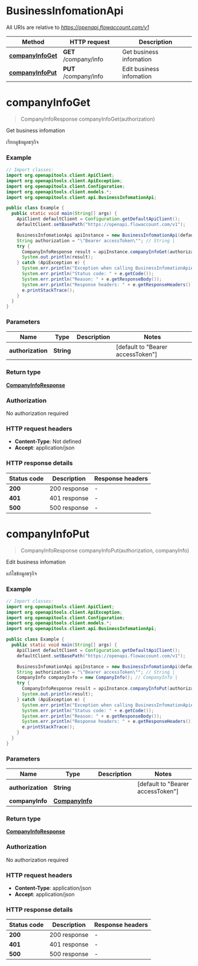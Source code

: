 # BusinessInfomationApi

All URIs are relative to *https://openapi.flowaccount.com/v1*

Method | HTTP request | Description
------------- | ------------- | -------------
[**companyInfoGet**](BusinessInfomationApi.md#companyInfoGet) | **GET** /company/info | Get business infomation
[**companyInfoPut**](BusinessInfomationApi.md#companyInfoPut) | **PUT** /company/info | Edit business infomation


<a name="companyInfoGet"></a>
# **companyInfoGet**
> CompanyInfoResponse companyInfoGet(authorization)

Get business infomation

เรียกดูข้อมูลธรุกิจ

### Example
```java
// Import classes:
import org.openapitools.client.ApiClient;
import org.openapitools.client.ApiException;
import org.openapitools.client.Configuration;
import org.openapitools.client.models.*;
import org.openapitools.client.api.BusinessInfomationApi;

public class Example {
  public static void main(String[] args) {
    ApiClient defaultClient = Configuration.getDefaultApiClient();
    defaultClient.setBasePath("https://openapi.flowaccount.com/v1");

    BusinessInfomationApi apiInstance = new BusinessInfomationApi(defaultClient);
    String authorization = "\"Bearer accessToken\""; // String | 
    try {
      CompanyInfoResponse result = apiInstance.companyInfoGet(authorization);
      System.out.println(result);
    } catch (ApiException e) {
      System.err.println("Exception when calling BusinessInfomationApi#companyInfoGet");
      System.err.println("Status code: " + e.getCode());
      System.err.println("Reason: " + e.getResponseBody());
      System.err.println("Response headers: " + e.getResponseHeaders());
      e.printStackTrace();
    }
  }
}
```

### Parameters

Name | Type | Description  | Notes
------------- | ------------- | ------------- | -------------
 **authorization** | **String**|  | [default to &quot;Bearer accessToken&quot;]

### Return type

[**CompanyInfoResponse**](CompanyInfoResponse.md)

### Authorization

No authorization required

### HTTP request headers

 - **Content-Type**: Not defined
 - **Accept**: application/json

### HTTP response details
| Status code | Description | Response headers |
|-------------|-------------|------------------|
**200** | 200 response |  -  |
**401** | 401 response |  -  |
**500** | 500 response |  -  |

<a name="companyInfoPut"></a>
# **companyInfoPut**
> CompanyInfoResponse companyInfoPut(authorization, companyInfo)

Edit business infomation

แก้ไขข้อมูลธรุกิจ

### Example
```java
// Import classes:
import org.openapitools.client.ApiClient;
import org.openapitools.client.ApiException;
import org.openapitools.client.Configuration;
import org.openapitools.client.models.*;
import org.openapitools.client.api.BusinessInfomationApi;

public class Example {
  public static void main(String[] args) {
    ApiClient defaultClient = Configuration.getDefaultApiClient();
    defaultClient.setBasePath("https://openapi.flowaccount.com/v1");

    BusinessInfomationApi apiInstance = new BusinessInfomationApi(defaultClient);
    String authorization = "\"Bearer accessToken\""; // String | 
    CompanyInfo companyInfo = new CompanyInfo(); // CompanyInfo | 
    try {
      CompanyInfoResponse result = apiInstance.companyInfoPut(authorization, companyInfo);
      System.out.println(result);
    } catch (ApiException e) {
      System.err.println("Exception when calling BusinessInfomationApi#companyInfoPut");
      System.err.println("Status code: " + e.getCode());
      System.err.println("Reason: " + e.getResponseBody());
      System.err.println("Response headers: " + e.getResponseHeaders());
      e.printStackTrace();
    }
  }
}
```

### Parameters

Name | Type | Description  | Notes
------------- | ------------- | ------------- | -------------
 **authorization** | **String**|  | [default to &quot;Bearer accessToken&quot;]
 **companyInfo** | [**CompanyInfo**](CompanyInfo.md)|  |

### Return type

[**CompanyInfoResponse**](CompanyInfoResponse.md)

### Authorization

No authorization required

### HTTP request headers

 - **Content-Type**: application/json
 - **Accept**: application/json

### HTTP response details
| Status code | Description | Response headers |
|-------------|-------------|------------------|
**200** | 200 response |  -  |
**401** | 401 response |  -  |
**500** | 500 response |  -  |

